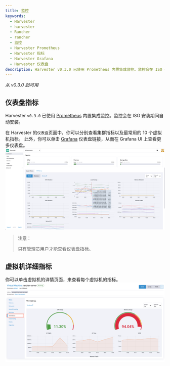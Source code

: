 ```yaml
---
title: 监控
keywords:
  - Harvester
  - harvester
  - Rancher
  - rancher
  - 监控
  - Harvester Prometheus
  - Harvester 指标
  - Harvester Grafana
  - Harvester 仪表盘
description: Harvester v0.3.0 已使用 Prometheus 内置集成监控。监控会在 ISO 安装期间自动安装。
---
```


_从 v0.3.0 起可用_

## 仪表盘指标

Harvester `v0.3.0` 已使用 [Prometheus](https://prometheus.io/) 内置集成监控。监控会在 ISO 安装期间自动安装。

在 Harvester 的`仪表盘`页面中，你可以分别查看集群指标以及最常用的 10 个虚拟机指标。
此外，你可以单击 [Grafana](http://grafana.com/) 仪表盘链接，从而在 Grafana UI 上查看更多仪表盘。
![](./assets/monitoring-dashboard.png)

> 注意：
>
> 只有管理员用户才能查看仪表盘指标。

## 虚拟机详细指标

你可以单击虚拟机的详情页面，来查看每个虚拟机的指标。
![](./assets/vm-metrics.png)
